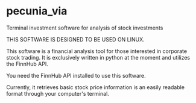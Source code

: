 # pecunia_via
Terminal investment software for analysis of stock investments

THIS SOFTWARE IS DESIGNED TO BE USED ON LINUX.

This software is a financial analysis tool for those interested in corporate stock trading. 
It is exclusively written in python at the moment and utilizes the FinnHub API.

You need the FinnHub API installed to use this software.

Currently, it retrieves basic stock price information is an easily readable format through your computer's terminal.
